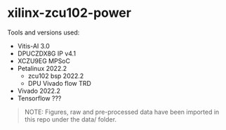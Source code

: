 # xilinx-zcu102-power

Tools and versions used:
  * Vitis-AI 3.0
  * DPUCZDX8G IP v4.1
  * XCZU9EG MPSoC
  * Petalinux 2022.2
    * zcu102 bsp 2022.2
    * DPU Vivado flow TRD
  * Vivado 2022.2
  * Tensorflow ???

> NOTE: Figures, raw and pre-processed data have been imported in this repo under the data/ folder.
